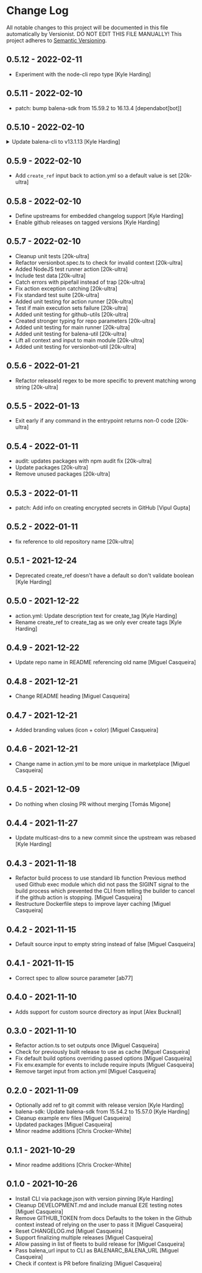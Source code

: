 # Change Log

All notable changes to this project will be documented in this file
automatically by Versionist. DO NOT EDIT THIS FILE MANUALLY!
This project adheres to [Semantic Versioning](http://semver.org/).

## 0.5.12 - 2022-02-11

* Experiment with the node-cli repo type [Kyle Harding]

## 0.5.11 - 2022-02-10

* patch: bump balena-sdk from 15.59.2 to 16.13.4 [dependabot[bot]]

## 0.5.10 - 2022-02-10


<details>
<summary> Update balena-cli to v13.1.13 [Kyle Harding] </summary>

> ### balena-cli-13.1.13 - 2022-02-10
> 
> * Drop unused awaitDevice utility function [Lucian Buzzo]
> 
> ### balena-cli-13.1.12 - 2022-02-09
> 
> 
> <details>
> <summary> preload: Stop using the deprecated /device-types/v1 API endpoints [Thodoris Greasidis] </summary>
> 
>> #### balena-preload-12.0.0 - 2022-01-27
>> 
>> * Improve types [Thodoris Greasidis]
>> * Stop relying on the /device-types/v1 endpoints [Thodoris Greasidis]
>> * Bump TypeScript to v4.5 [Thodoris Greasidis]
>> 
>> <details>
>> <summary> Bump balena-sdk to v16 [Thodoris Greasidis] </summary>
>> 
>>> ##### balena-sdk-16.0.0 - 2021-11-28
>>> 
>>> * **BREAKING**: Merge the hostApp model into the OS model [Thodoris Greasidis]
>>> * **BREAKING** Drop os.getSupportedVersions() method in favor of hostapp.getAvailableOsVersions() [Thodoris Greasidis]
>>> * os.getMaxSatisfyingVersion: Add optional param to choose OS line type [Thodoris Greasidis]
>>> * os.getMaxSatisfyingVersion: Include ESR versions [Thodoris Greasidis]
>>> * os.getMaxSatisfyingVersion: Switch to use hostApps [Thodoris Greasidis]
>>> * hostapp.getAvailableOsVersions: Add single device type argument overload [Thodoris Greasidis]
>>> * hostapp.getAllOsVersions: Add single device type argument overload [Thodoris Greasidis]
>>> * models.hostapp: Add a getAvailableOsVersions() convenience method [Thodoris Greasidis]
>>> * Support optional extra PineOptions in hostapp.getAllOsVersions() [Thodoris Greasidis]
>>> * **BREAKING** Include invalidated versions in hostapp.getAllOsVersions() [Thodoris Greasidis]
>>> * models/application: Add getDirectlyAccessible & getAllDirectlyAccessible [Thodoris Greasidis]
>>> * application.get: Add 'directly_accessible' convenience filter param [Thodoris Greasidis]
>>> * application.getAll: Add 'directly_accessible' convenience filter param [Thodoris Greasidis]
>>> * **BREAKING** Change application.getAll to include public apps [Thodoris Greasidis]
>>> * **BREAKING** Drop targeting/retrieving apps by name in favor of slugs [Thodoris Greasidis]
>>> * Bump minimum supported Typescript to v4.5.2 [Thodoris Greasidis]
>>> * **BREAKING**: Stop actively supporting node 10 [Thodoris Greasidis]
>>> * **BREAKING** Drop application.getAllWithDeviceServiceDetails() [Thodoris Greasidis]
>>> * **BREAKING** Change apiKey.getAll() to return all key variants [Thodoris Greasidis]
>>> * types: Drop is_in_local_mode from the Device model [Thodoris Greasidis]
>>> * types: Drop user__is_member_of__application in favor of the term form [Thodoris Greasidis]
>>> * typings: Drop Subscription's discounts__plan_addon property [Thodoris Greasidis]
>>> * typings: Stop extending the JWTUser type in the User model [Thodoris Greasidis]
>>> * models/config: Change the BETA device type state to NEW [Thodoris Greasidis]
>>> * typings: Drop the PineWithSelectOnGet type [Thodoris Greasidis]
>>> * Remove my_application from the supported resources [Thodoris Greasidis]
>>> * typings: Properly type some Device properties [Thodoris Greasidis]
>>> * typings: Drop the DeviceWithImageInstalls type [Thodoris Greasidis]
>>> 
>>> ##### balena-sdk-15.59.2 - 2021-11-28
>>> 
>>> 
>>> <details>
>>> <summary> Update balena-request to 11.5.0 [Thodoris Greasidis] </summary>
>>> 
>>>> ###### balena-request-11.5.0 - 2021-11-28
>>>> 
>>>> * Convert tests to JavaScript and drop coffeescript [Thodoris Greasidis]
>>>> * Fix the jsdoc generation [Thodoris Greasidis]
>>>> * Convert to typescript and publish typings [Thodoris Greasidis]
>>>> 
>>> </details>
>>> 
>>> 
>>> ##### balena-sdk-15.59.1 - 2021-11-28
>>> 
>>> * Fix the typings of the Image contract field [Thodoris Greasidis]
>>> * Fix the typings for the Release contract field [Thodoris Greasidis]
>>> 
>>> ##### balena-sdk-15.59.0 - 2021-11-24
>>> 
>>> * Add release setIsInvalidated function [Matthew Yarmolinsky]
>>> 
>>> ##### balena-sdk-15.58.1 - 2021-11-17
>>> 
>>> * Update typescript to 4.5.2 [Thodoris Greasidis]
>>> 
>>> ##### balena-sdk-15.58.0 - 2021-11-16
>>> 
>>> * models/release: Add note() method [Thodoris Greasidis]
>>> * typings: Add the release.invalidation_reason property [Thodoris Greasidis]
>>> * typings: Add the release.note property [Thodoris Greasidis]
>>> 
>>> ##### balena-sdk-15.57.2 - 2021-11-15
>>> 
>>> * tests/logs: Increase the wait time for retrieving the subscribed logs [Thodoris Greasidis]
>>> * tests/logs: Refactor to async-await [Thodoris Greasidis]
>>> 
>>> ##### balena-sdk-15.57.1 - 2021-11-11
>>> 
>>> * typings: Fix $filters for resources with non numeric ids [Thodoris Greasidis]
>>> * typings: Add application.can_use__application_as_host ReverseNavigation [Thodoris Greasidis]
>>> * Add missing apiKey.getDeviceApiKeysByDevice docs [Thodoris Greasidis]
>>> 
>>> ##### balena-sdk-15.57.0 - 2021-11-05
>>> 
>>> * models/api-key: Change update() & revoke() to work with all key variants [Thodoris Greasidis]
>>> 
>>> ##### balena-sdk-15.56.0 - 2021-11-04
>>> 
>>> * models/apiKey: Add getDeviceApiKeysByDevice() method [Thodoris Greasidis]
>>> 
>>> ##### balena-sdk-15.55.0 - 2021-11-01
>>> 
>>> * typings: Add the release.raw_version property [Thodoris Greasidis]
>>> 
>>> ##### balena-sdk-15.54.2 - 2021-10-25
>>> 
>>> * application/create: Rely on the hostApps for detecting discontinued DTs [Thodoris Greasidis]
>>> 
>>> ##### balena-sdk-15.54.1 - 2021-10-22
>>> 
>>> * tests/device: Async-await conversions & abstraction on multi-field tests [Thodoris Greasidis]
>>> 
>>> ##### balena-sdk-15.54.0 - 2021-10-20
>>> 
>>> * tests: Register devices in chunks of 10 to avoid uuid conflicts in node [Thodoris Greasidis]
>>> * Add known issue check on release isReccomanded logic [JSReds]
>>> * Add known_issue_list to hostApp.getOsVersions() [JSReds]
>>> 
>>> ##### balena-sdk-15.53.0 - 2021-10-07
>>> 
>>> * Add support for batch device supervisor updates [Thodoris Greasidis]
>>> 
>>> ##### balena-sdk-15.52.0 - 2021-10-06
>>> 
>>> * Add support for batch device pinning to release [Thodoris Greasidis]
>>> 
>>> ##### balena-sdk-15.51.4 - 2021-09-28
>>> 
>>> * auth.isLoggedIn: Treat BalenaExpiredToken errors as logged out indicator [Thodoris Greasidis]
>>> 
>>> ##### balena-sdk-15.51.3 - 2021-09-28
>>> 
>>> * Convert application spec to TypeScript [Thodoris Greasidis]
>>> 
>>> ##### balena-sdk-15.51.2 - 2021-09-28
>>> 
>>> * application.trackLatestRelease: Fix using draft/invalidated releases [Thodoris Greasidis]
>>> * application.isTrackingLatestRelease: Exclude draft&invalidated releases [Thodoris Greasidis]
>>> 
>>> ##### balena-sdk-15.51.1 - 2021-09-20
>>> 
>>> 
>>> <details>
>>> <summary> Update balena-request to v11.4.2 [Kyle Harding] </summary>
>>> 
>>>> ###### balena-request-11.4.2 - 2021-09-20
>>>> 
>>>> * Allow overriding the default zlib flush setting [Kyle Harding]
>>>> 
>>> </details>
>>> 
>>> 
>>> ##### balena-sdk-15.51.0 - 2021-09-16
>>> 
>>> * os.getConfig: Add typings for the provisioningKeyName option [Nitish Agarwal]
>>> 
>>> ##### balena-sdk-15.50.1 - 2021-09-13
>>> 
>>> * models/os: Always first normalize the device type slug [Thodoris Greasidis]
>>> 
>>> ##### balena-sdk-15.50.0 - 2021-09-10
>>> 
>>> * Add release.finalize to promote draft releases to final [toochevere]
>>> 
>>> ##### balena-sdk-15.49.1 - 2021-09-10
>>> 
>>> * typings: Drop the v5-model-only application_type.is_host_os [Thodoris Greasidis]
>>> 
>>> ##### balena-sdk-15.49.0 - 2021-09-06
>>> 
>>> * os.getSupportedOsUpdateVersions: Use the hostApp releases [Thodoris Greasidis]
>>> * os.download: Use the hostApp for finding the latest release [Thodoris Greasidis]
>>> 
>>> ##### balena-sdk-15.48.3 - 2021-08-27
>>> 
>>> 
>>> <details>
>>> <summary> Update balena-request to 11.4.1 [Kyle Harding] </summary>
>>> 
>>>> ###### balena-request-11.4.1 - 2021-08-27
>>>> 
>>>> * Allow more lenient gzip decompression [Kyle Harding]
>>>> 
>>> </details>
>>> 
>>> 
>>> ##### balena-sdk-15.48.2 - 2021-08-27
>>> 
>>> * Improve hostapp.getAllOsVersions performance & reduce fetched data [Thodoris Greasidis]
>>> 
>>> ##### balena-sdk-15.48.1 - 2021-08-27
>>> 
>>> * Update typescript to 4.4.2 [Thodoris Greasidis]
>>> 
>>> ##### balena-sdk-15.48.0 - 2021-08-15
>>> 
>>> * Deprecate the release.release_version property [Thodoris Greasidis]
>>> * typings: Add the release versioning properties [Thodoris Greasidis]
>>> 
>>> ##### balena-sdk-15.47.1 - 2021-08-10
>>> 
>>> * Run browser tests using the minified browser bundle [Thodoris Greasidis]
>>> * Move to uglify-js to fix const assignment bug in minified build [Thodoris Greasidis]
>>> 
>>> ##### balena-sdk-15.47.0 - 2021-08-09
>>> 
>>> * typings: Add the release.is_final & is_finalized_at__date properties [Thodoris Greasidis]
>>> 
>>> ##### balena-sdk-15.46.1 - 2021-07-28
>>> 
>>> * apiKey.getAll: Return only NamedUserApiKeys for backwards compatibility [Thodoris Greasidis]
>>> 
>>> ##### balena-sdk-15.46.0 - 2021-07-27
>>> 
>>> * Add email verification & email request methods [Nitish Agarwal]
>>> 
>>> ##### balena-sdk-15.45.0 - 2021-07-26
>>> 
>>> * Update generateProvisioningKey to include keyName [Nitish Agarwal]
>>> 
>> </details>
>> 
>> 
> </details>
> 
> 
> ### balena-cli-13.1.11 - 2022-01-19
> 
> * chore: lib/auth/utils.ts: Replace deprecated url.resolve, use async/await [Paulo Castro]
> * chore: Update @types/node to v12.20.42 [Paulo Castro]
> 
> ### balena-cli-13.1.10 - 2022-01-16
> 
> * Update docs and package.json re min Node.js supported version (12.8.0) [Paulo Castro]
> 
> ### balena-cli-13.1.9 - 2022-01-14
> 
> * Update packages in response to `colors` package issues [Scott Lowe]
> 
> ### balena-cli-13.1.8 - 2022-01-11
> 
> * local push: Fix "invalid character '/' looking for beginning of value" [Paulo Castro]
> * v14 preparations: Fix TypeError produced by 'npx oclif manifest' [Paulo Castro]
> 
> ### balena-cli-13.1.7 - 2022-01-06
> 
> * Update to pkg 5 [Pagan Gazzard]
> 
> ### balena-cli-13.1.6 - 2022-01-04
> 
> * Automation: enforce noImplicitAny for the type-checked javascript [Pagan Gazzard]
> 
> ### balena-cli-13.1.5 - 2022-01-04
> 
> * Build: switch from using inline-source via gulp to using it directly [Pagan Gazzard]
> 
> ### balena-cli-13.1.4 - 2022-01-03
> 
> * Update pkg [Pagan Gazzard]
> 
> ### balena-cli-13.1.3 - 2022-01-03
> 
> * Convert lib/utils/deploy-legacy to typescript [Pagan Gazzard]
> 
> ### balena-cli-13.1.2 - 2022-01-03
> 
> * Convert lib/utils/compose to typescript [Pagan Gazzard]
> 
> ### balena-cli-13.1.1 - Invalid date
> 
> 
> <details>
> <summary> Update dependencies [Pagan Gazzard] </summary>
> 
>> #### docker-progress-5.0.1 - 2021-09-22
>> 
>> * Fix for bad progress values from some registries causing a crash [Paul Jonathan Zoulin]
>> 
> </details>
> 
> 
> ### balena-cli-13.1.0 - 2021-12-29
> 
> * os configure, config generate: Add '--dev' option for OS developmentMode [Paulo Castro]
> * local configure: Allow configuring 'developmentMode' in config.json [Paulo Castro]
> * os build-config: Clarify command purpose in help output [Paulo Castro]
> 
> <details>
> <summary> device os-update: Add support for unified dev/prod balenaOS releases [Paulo Castro] </summary>
> 
>> #### balena-sdk-16.9.0 - 2021-12-24
>> 
>> * Support upgrading .dev to unified OS releases [Thodoris Greasidis]
>> 
>> #### balena-sdk-16.8.2 - 2021-12-24
>> 
>> * tests: Stop using mochainon [Thodoris Greasidis]
>> 
> </details>
> 
> 
> ### balena-cli-13.0.2 - 2021-12-24
> 
> * Update oclif [Pagan Gazzard]
> 
> ### balena-cli-13.0.1 - 2021-12-24
> 
> * os versions, os download: Replace deprecated version fields [Paulo Castro]
> 
> <details>
> <summary> Update balena-sdk to v16.8.1 [Paulo Castro] </summary>
> 
>> #### balena-sdk-16.8.1 - 2021-12-23
>> 
>> * logs: Stop using the querystring module [Thodoris Greasidis]
>> 
> </details>
> 
> 
> ### balena-cli-13.0.0 - 2021-12-23
> 
> * v13 RELEASE NOTES: see https://git.io/JDHxG [Paulo Castro]
> * balena SDK v16: Ensure all SDK calls use fleet slug rather than name [Paulo Castro]
> 
> <details>
> <summary> Update balena-sdk to v16.8.0 [Paulo Castro] </summary>
> 
>> #### balena-sdk-16.8.0 - 2021-12-22
>> 
>> * os.getConfig: Accept additional developmentMode configuration option [Thodoris Greasidis]
>> 
>> #### balena-sdk-16.7.0 - 2021-12-22
>> 
>> * os.download: Fix the inferred method typings [Thodoris Greasidis]
>> * os.download: Accept additional configuration options [Thodoris Greasidis]
>> 
>> #### balena-sdk-16.6.0 - 2021-12-22
>> 
>> * models.os: Use the native hostApp OS release version if it is set [Thodoris Greasidis]
>> * models.os: Deprecate OsVersion.rawVersion in favor or raw_version [Thodoris Greasidis]
>> 
>> #### balena-sdk-16.5.0 - 2021-12-22
>> 
>> * os.getAllOsVersions: Add support for invariant OS releases [Thodoris Greasidis]
>> 
>> #### balena-sdk-16.4.1 - 2021-12-21
>> 
>> * os.getMaxSatisfyingVersion: Add ">" semver range tests [Thodoris Greasidis]
>> 
>> #### balena-sdk-16.4.0 - 2021-12-21
>> 
>> * os.getMaxSatisfyingVersion: Add support for ESR releases [Thodoris Greasidis]
>> 
>> #### balena-sdk-16.3.0 - 2021-12-21
>> 
>> * application.getAppByName: Add 'directly_accessible' convenience filter [Thodoris Greasidis]
>> 
>> #### balena-sdk-16.2.3 - 2021-12-17
>> 
>> * FIx the return type of config.getConfigVarSchema() [Thodoris Greasidis]
>> 
>> #### balena-sdk-16.2.2 - 2021-12-17
>> 
>> * os.getAvailableOsVersions: Exclude draft and non-successful releases [Thodoris Greasidis]
>> * os.getAllOsVersions: Deprecate OsVersion.isRecommended [Thodoris Greasidis]
>> * os.getAllOsVersions: Deprecate OsVersion.formattedVersion [Thodoris Greasidis]
>> 
>> #### balena-sdk-16.2.1 - 2021-12-17
>> 
>> * Drop require-npm4-to-publish [Thodoris Greasidis]
>> 
>> #### balena-sdk-16.2.0 - 2021-12-17
>> 
>> * minor: Add Configuration Variables Schema method [Vipul Gupta (@vipulgupta2048)]
>> 
>> #### balena-sdk-16.1.0 - 2021-12-08
>> 
>> * Add description field to generateProvisioningKey for apps. [Nitish Agarwal]
>> 
>> #### balena-sdk-16.0.0 - 2021-11-28
>> 
>> * **BREAKING**: Merge the hostApp model into the OS model [Thodoris Greasidis]
>> * **BREAKING** Drop os.getSupportedVersions() method in favor of hostapp.getAvailableOsVersions() [Thodoris Greasidis]
>> * os.getMaxSatisfyingVersion: Add optional param to choose OS line type [Thodoris Greasidis]
>> * os.getMaxSatisfyingVersion: Include ESR versions [Thodoris Greasidis]
>> * os.getMaxSatisfyingVersion: Switch to use hostApps [Thodoris Greasidis]
>> * hostapp.getAvailableOsVersions: Add single device type argument overload [Thodoris Greasidis]
>> * hostapp.getAllOsVersions: Add single device type argument overload [Thodoris Greasidis]
>> * models.hostapp: Add a getAvailableOsVersions() convenience method [Thodoris Greasidis]
>> * Support optional extra PineOptions in hostapp.getAllOsVersions() [Thodoris Greasidis]
>> * **BREAKING** Include invalidated versions in hostapp.getAllOsVersions() [Thodoris Greasidis]
>> * models/application: Add getDirectlyAccessible & getAllDirectlyAccessible [Thodoris Greasidis]
>> * application.get: Add 'directly_accessible' convenience filter param [Thodoris Greasidis]
>> * application.getAll: Add 'directly_accessible' convenience filter param [Thodoris Greasidis]
>> * **BREAKING** Change application.getAll to include public apps [Thodoris Greasidis]
>> * **BREAKING** Drop targeting/retrieving apps by name in favor of slugs [Thodoris Greasidis]
>> * Bump minimum supported Typescript to v4.5.2 [Thodoris Greasidis]
>> * **BREAKING**: Stop actively supporting node 10 [Thodoris Greasidis]
>> * **BREAKING** Drop application.getAllWithDeviceServiceDetails() [Thodoris Greasidis]
>> * **BREAKING** Change apiKey.getAll() to return all key variants [Thodoris Greasidis]
>> * types: Drop is_in_local_mode from the Device model [Thodoris Greasidis]
>> * types: Drop user__is_member_of__application in favor of the term form [Thodoris Greasidis]
>> * typings: Drop Subscription's discounts__plan_addon property [Thodoris Greasidis]
>> * typings: Stop extending the JWTUser type in the User model [Thodoris Greasidis]
>> * models/config: Change the BETA device type state to NEW [Thodoris Greasidis]
>> * typings: Drop the PineWithSelectOnGet type [Thodoris Greasidis]
>> * Remove my_application from the supported resources [Thodoris Greasidis]
>> * typings: Properly type some Device properties [Thodoris Greasidis]
>> * typings: Drop the DeviceWithImageInstalls type [Thodoris Greasidis]
>> 
>> #### balena-sdk-15.59.2 - 2021-11-28
>> 
>> 
>> <details>
>> <summary> Update balena-request to 11.5.0 [Thodoris Greasidis] </summary>
>> 
>>> ##### balena-request-11.5.0 - 2021-11-28
>>> 
>>> * Convert tests to JavaScript and drop coffeescript [Thodoris Greasidis]
>>> * Fix the jsdoc generation [Thodoris Greasidis]
>>> * Convert to typescript and publish typings [Thodoris Greasidis]
>>> 
>> </details>
>> 
>> 
>> #### balena-sdk-15.59.1 - 2021-11-28
>> 
>> * Fix the typings of the Image contract field [Thodoris Greasidis]
>> * Fix the typings for the Release contract field [Thodoris Greasidis]
>> 
>> #### balena-sdk-15.59.0 - 2021-11-24
>> 
>> * Add release setIsInvalidated function [Matthew Yarmolinsky]
>> 
>> #### balena-sdk-15.58.1 - 2021-11-17
>> 
>> * Update typescript to 4.5.2 [Thodoris Greasidis]
>> 
>> #### balena-sdk-15.58.0 - 2021-11-16
>> 
>> * models/release: Add note() method [Thodoris Greasidis]
>> * typings: Add the release.invalidation_reason property [Thodoris Greasidis]
>> * typings: Add the release.note property [Thodoris Greasidis]
>> 
>> #### balena-sdk-15.57.2 - 2021-11-15
>> 
>> * tests/logs: Increase the wait time for retrieving the subscribed logs [Thodoris Greasidis]
>> * tests/logs: Refactor to async-await [Thodoris Greasidis]
>> 
>> #### balena-sdk-15.57.1 - 2021-11-11
>> 
>> * typings: Fix $filters for resources with non numeric ids [Thodoris Greasidis]
>> * typings: Add application.can_use__application_as_host ReverseNavigation [Thodoris Greasidis]
>> * Add missing apiKey.getDeviceApiKeysByDevice docs [Thodoris Greasidis]
>> 
>> #### balena-sdk-15.57.0 - 2021-11-05
>> 
>> * models/api-key: Change update() & revoke() to work with all key variants [Thodoris Greasidis]
>> 
>> #### balena-sdk-15.56.0 - 2021-11-04
>> 
>> * models/apiKey: Add getDeviceApiKeysByDevice() method [Thodoris Greasidis]
>> 
>> #### balena-sdk-15.55.0 - 2021-11-01
>> 
>> * typings: Add the release.raw_version property [Thodoris Greasidis]
>> 
>> #### balena-sdk-15.54.2 - 2021-10-25
>> 
>> * application/create: Rely on the hostApps for detecting discontinued DTs [Thodoris Greasidis]
>> 
>> #### balena-sdk-15.54.1 - 2021-10-22
>> 
>> * tests/device: Async-await conversions & abstraction on multi-field tests [Thodoris Greasidis]
>> 
>> #### balena-sdk-15.54.0 - 2021-10-20
>> 
>> * tests: Register devices in chunks of 10 to avoid uuid conflicts in node [Thodoris Greasidis]
>> * Add known issue check on release isReccomanded logic [JSReds]
>> * Add known_issue_list to hostApp.getOsVersions() [JSReds]
>> 
>> #### balena-sdk-15.53.0 - 2021-10-07
>> 
>> * Add support for batch device supervisor updates [Thodoris Greasidis]
>> 
>> #### balena-sdk-15.52.0 - 2021-10-06
>> 
>> * Add support for batch device pinning to release [Thodoris Greasidis]
>> 
>> #### balena-sdk-15.51.4 - 2021-09-28
>> 
>> * auth.isLoggedIn: Treat BalenaExpiredToken errors as logged out indicator [Thodoris Greasidis]
>> 
>> #### balena-sdk-15.51.3 - 2021-09-28
>> 
>> * Convert application spec to TypeScript [Thodoris Greasidis]
>> 
>> #### balena-sdk-15.51.2 - 2021-09-28
>> 
>> * application.trackLatestRelease: Fix using draft/invalidated releases [Thodoris Greasidis]
>> * application.isTrackingLatestRelease: Exclude draft&invalidated releases [Thodoris Greasidis]
>> 
> </details>
> 
> * device, devices: Print the fleet's slug in 'org/fleetName' format [Paulo Castro]
> * envs: Print the fleet's slug in 'org/fleetName' format [Paulo Castro]
> * os configure: Remove deprecated '--device-api-key' option [Paulo Castro]
> * Clean up unused v13 feature switch code [Paulo Castro]
> * config read/write/inject/reconfigure: Place '--type' option behind v14 switch [Paulo Castro]
> * fleet create: Don't print fleet's numeric database ID in confirmation msg [Paulo Castro]
> * devices supported: Remove deprecated '--verbose' and '--discontinued' options [Paulo Castro]
> * build/deploy/push: Remove deprecated '--convert-eol' option [Paulo Castro]
> * Move some v13 features behind v14 switch. [Scott Lowe]
> * Remove deprecated '--app' and '--application' options (renamed to '--fleet') [Paulo Castro]
> * Remove deprecated commands 'app' and 'apps' (renamed to 'fleet' and 'fleets') [Paulo Castro]
> * build/deploy/push: Remove deprecated '--[no]gitignore' option [Paulo Castro]
> * v13 release: Flip the v13 feature switch [Paulo Castro]
> * v13 release: Drop support for Node.js v10 (package.json engines.node) [Paulo Castro]
> 
</details>

## 0.5.9 - 2022-02-10

* Add `create_ref` input back to action.yml so a default value is set [20k-ultra]

## 0.5.8 - 2022-02-10

* Define upstreams for embedded changelog support [Kyle Harding]
* Enable github releases on tagged versions [Kyle Harding]

## 0.5.7 - 2022-02-10

* Cleanup unit tests [20k-ultra]
* Refactor versionbot.spec.ts to check for invalid context [20k-ultra]
* Added NodeJS test runner action [20k-ultra]
* Include test data [20k-ultra]
* Catch errors with pipefail instead of trap [20k-ultra]
* Fix action exception catching [20k-ultra]
* Fix standard test suite [20k-ultra]
* Added unit testing for action runner [20k-ultra]
* Test if main execution sets failure [20k-ultra]
* Added unit testing for github-utils [20k-ultra]
* Created stronger typing for repo parameters [20k-ultra]
* Added unit testing for main runner [20k-ultra]
* Added unit testing for balena-util [20k-ultra]
* Lift all context and input to main module [20k-ultra]
* Added unit testing for versionbot-util [20k-ultra]

## 0.5.6 - 2022-01-21

* Refactor releaseId regex to be more specific to prevent matching wrong string [20k-ultra]

## 0.5.5 - 2022-01-13

* Exit early if any command in the entrypoint returns non-0 code [20k-ultra]

## 0.5.4 - 2022-01-11

* audit: updates packages with npm audit fix [20k-ultra]
* Update packages [20k-ultra]
* Remove unused packages [20k-ultra]

## 0.5.3 - 2022-01-11

* patch: Add info on creating encrypted secrets in GitHub [Vipul Gupta]

## 0.5.2 - 2022-01-11

* fix reference to old repository name [20k-ultra]

## 0.5.1 - 2021-12-24

* Deprecated create_ref doesn't have a default so don't validate boolean [Kyle Harding]

## 0.5.0 - 2021-12-22

* action.yml: Update description text for create_tag [Kyle Harding]
* Rename create_ref to create_tag as we only ever create tags [Kyle Harding]

## 0.4.9 - 2021-12-22

* Update repo name in README referencing old name [Miguel Casqueira]

## 0.4.8 - 2021-12-21

* Change README heading [Miguel Casqueira]

## 0.4.7 - 2021-12-21

* Added branding values (icon + color) [Miguel Casqueira]

## 0.4.6 - 2021-12-21

* Change name in action.yml to be more unique in marketplace [Miguel Casqueira]

## 0.4.5 - 2021-12-09

* Do nothing when closing PR without merging [Tomás Migone]

## 0.4.4 - 2021-11-27

* Update multicast-dns to a new commit since the upstream was rebased [Kyle Harding]

## 0.4.3 - 2021-11-18

* Refactor build process to use standard lib function Previous method used Github exec module which did not pass the SIGINT signal to the build process which prevented the CLI from telling the builder to cancel if the github action is stopping. [Miguel Casqueira]
* Restructure Dockerfile steps to improve layer caching [Miguel Casqueira]

## 0.4.2 - 2021-11-15

* Default source input to empty string instead of false [Miguel Casqueira]

## 0.4.1 - 2021-11-15

* Correct spec to allow source parameter [ab77]

## 0.4.0 - 2021-11-10

* Adds support for custom source directory as input [Alex Bucknall]

## 0.3.0 - 2021-11-10

* Refactor action.ts to set outputs once [Miguel Casqueira]
* Check for previously built release to use as cache [Miguel Casqueira]
* Fix default build options overriding passed options [Miguel Casqueira]
* Fix env.example for events to include require inputs [Miguel Casqueira]
* Remove target input from action.yml [Miguel Casqueira]

## 0.2.0 - 2021-11-09

* Optionally add ref to git commit with release version [Kyle Harding]
* balena-sdk: Update balena-sdk from 15.54.2 to 15.57.0 [Kyle Harding]
* Cleanup example env files [Miguel Casqueira]
* Updated packages [Miguel Casqueira]
* Minor readme additions [Chris Crocker-White]

## 0.1.1 - 2021-10-29

* Minor readme additions [Chris Crocker-White]

## 0.1.0 - 2021-10-26

* Install CLI via package.json with version pinning [Kyle Harding]
* Cleanup DEVELOPMENT.md and include manual E2E testing notes [Miguel Casqueira]
* Remove GITHUB_TOKEN from docs Defaults to the token in the Github context instead of relying on the user to pass it [Miguel Casqueira]
* Reset CHANGELOG.md [Miguel Casqueira]
* Support finalizing multiple releases [Miguel Casqueira]
* Allow passing in list of fleets to build release for [Miguel Casqueira]
* Pass balena_url input to CLI as BALENARC_BALENA_URL [Miguel Casqueira]
* Check if context is PR before finalizing [Miguel Casqueira]
